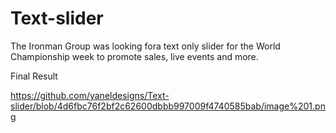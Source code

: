# Text-slider
The Ironman Group was looking fora text only slider for the World Championship week to promote sales, live events and more.

Final Result

https://github.com/yaneldesigns/Text-slider/blob/4d6fbc76f2bf2c62600dbbb997009f4740585bab/image%201.png


